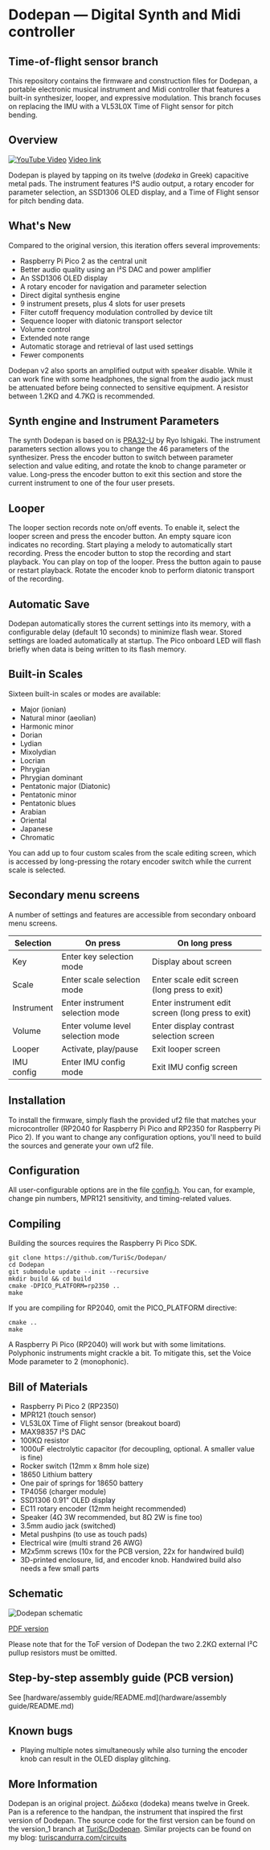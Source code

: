 # Dodepan ­— Digital Synth and Midi controller
## Time-of-flight sensor branch

This repository contains the firmware and construction files for Dodepan, a portable electronic musical instrument and Midi controller that features a built-in synthesizer, looper, and expressive modulation.
This branch focuses on replacing the IMU with a VL53L0X Time of Flight sensor for pitch bending.

## Overview

[![YouTube Video](dodepan.jpg)](https://youtu.be/9P0qgh-Bno8 "Dodepan")
[Video link](https://youtu.be/9P0qgh-Bno8)

Dodepan is played by tapping on its twelve (_dodeka_ in Greek) capacitive metal pads. The instrument features I²S audio output, a rotary encoder for parameter selection, an SSD1306 OLED display, and a Time of Flight sensor for pitch bending data.

## What's New

Compared to the original version, this iteration offers several improvements:

* Raspberry Pi Pico 2 as the central unit
* Better audio quality using an I²S DAC and power amplifier
* An SSD1306 OLED display
* A rotary encoder for navigation and parameter selection
* Direct digital synthesis engine
* 9 instrument presets, plus 4 slots for user presets
* Filter cutoff frequency modulation controlled by device tilt
* Sequence looper with diatonic transport selector
* Volume control
* Extended note range
* Automatic storage and retrieval of last used settings
* Fewer components

Dodepan v2 also sports an amplified output with speaker disable. While it can work fine with some headphones, the signal from the audio jack must be attenuated before being connected to sensitive equipment. A resistor between 1.2KΩ and 4.7KΩ is recommended.

## Synth engine and Instrument Parameters

The synth Dodepan is based on is [PRA32-U](https://github.com/risgk/digital-synth-pra32-u) by Ryo Ishigaki.
The instrument parameters section allows you to change the 46 parameters of the synthesizer. Press the encoder button to switch between parameter selection and value editing, and rotate the knob to change parameter or value. Long-press the encoder button to exit this section and store the current instrument to one of the four user presets.

## Looper

The looper section records note on/off events. To enable it, select the looper screen and press the encoder button. An empty square icon indicates no recording. Start playing a melody to automatically start recording. Press the encoder button to stop the recording and start playback. You can play on top of the looper. Press the button again to pause or restart playback. Rotate the encoder knob to perform diatonic transport of the recording.

## Automatic Save

Dodepan automatically stores the current settings into its memory, with a configurable delay (default 10 seconds) to minimize flash wear. Stored settings are loaded automatically at startup.
The Pico onboard LED will flash briefly when data is being written to its flash memory.

## Built-in Scales

Sixteen built-in scales or modes are available:

* Major (ionian)
* Natural minor (aeolian)
* Harmonic minor
* Dorian
* Lydian
* Mixolydian
* Locrian
* Phrygian
* Phrygian dominant
* Pentatonic major (Diatonic)
* Pentatonic minor
* Pentatonic blues
* Arabian
* Oriental
* Japanese
* Chromatic

You can add up to four custom scales from the scale editing screen, which is accessed by long-pressing the rotary encoder switch while the current scale is selected.

## Secondary menu screens
A number of settings and features are accessible from secondary onboard menu screens.

| Selection  | On press                          | On long press                                      |
|------------|-----------------------------------|----------------------------------------------------|
| Key        | Enter key selection mode          | Display about screen                               |
| Scale      | Enter scale selection mode        | Enter scale edit screen (long press to exit)       |
| Instrument | Enter instrument selection mode   | Enter instrument edit screen (long press to exit)  |
| Volume     | Enter volume level selection mode | Enter display contrast selection screen            |
| Looper     | Activate, play/pause              | Exit looper screen                                 |
| IMU config | Enter IMU config mode             | Exit IMU config screen                             |

## Installation

To install the firmware, simply flash the provided uf2 file that matches your microcontroller (RP2040 for Raspberry Pi Pico and RP2350 for Raspberry Pi Pico 2). If you want to change any configuration options, you'll need to build the sources and generate your own uf2 file.

## Configuration

All user-configurable options are in the file [config.h](config.h). You can, for example, change pin numbers, MPR121 sensitivity, and timing-related values.

## Compiling

Building the sources requires the Raspberry Pi Pico SDK.

```
git clone https://github.com/TuriSc/Dodepan/
cd Dodepan
git submodule update --init --recursive
mkdir build && cd build
cmake -DPICO_PLATFORM=rp2350 ..
make
```

If you are compiling for RP2040, omit the PICO_PLATFORM directive:
```
cmake ..
make
```
A Raspberry Pi Pico (RP2040) will work but with some limitations. Polyphonic instruments might crackle a bit. To mitigate this, set the Voice Mode parameter to 2 (monophonic).

## Bill of Materials

* Raspberry Pi Pico 2 (RP2350)
* MPR121 (touch sensor)
* VL53L0X Time of Flight sensor (breakout board)
* MAX98357 I²S DAC
* 100KΩ resistor
* 1000uF electrolytic capacitor (for decoupling, optional. A smaller value is fine)
* Rocker switch (12mm x 8mm hole size)
* 18650 Lithium battery
* One pair of springs for 18650 battery
* TP4056 (charger module)
* SSD1306 0.91" OLED display
* EC11 rotary encoder (12mm height recommended)
* Speaker (4Ω 3W recommended, but 8Ω 2W is fine too)
* 3.5mm audio jack (switched)
* Metal pushpins (to use as touch pads)
* Electrical wire (multi strand 26 AWG)
* M2x5mm screws (10x for the PCB version, 22x for handwired build)
* 3D-printed enclosure, lid, and encoder knob. Handwired build also needs a few small parts

## Schematic

![Dodepan schematic](hardware/Dodepan-schematic.png)

[PDF version](hardware/Dodepan-schematic.pdf)

Please note that for the ToF version of Dodepan the two 2.2KΩ external I²C pullup resistors must be omitted.

## Step-by-step assembly guide (PCB version)

See [hardware/assembly guide/README.md](hardware/assembly guide/README.md)

## Known bugs

- Playing multiple notes simultaneously while also turning the encoder knob can result in the OLED display glitching.


## More Information

Dodepan is an original project.
Δώδεκα (dodeka) means twelve in Greek. Pan is a reference to the handpan, the instrument that inspired the first version of Dodepan.
The source code for the first version can be found on the version_1 branch at [TuriSc/Dodepan](https://github.com/TuriSc/Dodepan/tree/version_1).
Similar projects can be found on my blog: [turiscandurra.com/circuits](https://turiscandurra.com/circuits/)

